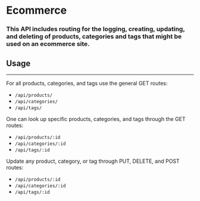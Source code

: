 # Ecommerce

### This API includes routing for the logging, creating, updating, and deleting of products, categories and tags that might be used on an ecommerce site.

## Usage

---

For all products, categories, and tags use the general GET routes:

-   `/api/products/`
-   `/api/categories/`
-   `/api/tags/`

One can look up specific products, categories, and tags through the GET routes:

-   `/api/products/:id`
-   `/api/categories/:id`
-   `/api/tags/:id`

Update any product, category, or tag through PUT, DELETE, and POST routes:

-   `/api/products/:id`
-   `/api/categories/:id`
-   `/api/tags/:id`
